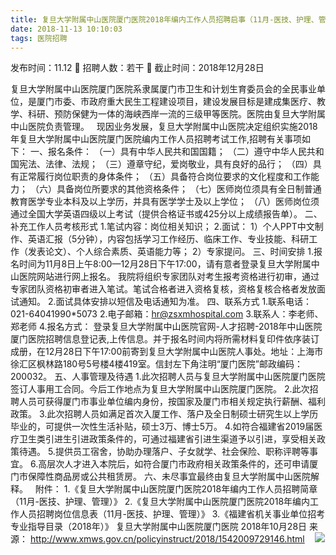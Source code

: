```yaml
---
title: 复旦大学附属中山医院厦门医院2018年编内工作人员招聘启事（11月-医技、护理、管理)
date: 2018-11-13 10:10:03
tags: 医院招聘
---
```

发布时间：11.12   🌟   招聘人数：若干   🌈   截止时间：2018年12月28日
<!-- more -->

复旦大学附属中山医院厦门医院系隶属厦门市卫生和计划生育委员会的全民事业单位，是厦门市委、市政府重大民生工程建设项目，建设发展目标是建成集医疗、教学、科研、预防保健为一体的海峡西岸一流的三级甲等医院。医院由复旦大学附属中山医院负责管理。
 
现因业务发展，复旦大学附属中山医院决定组织实施2018年复旦大学附属中山医院厦门医院编内工作人员招聘考试工作,招聘有关事项如下：
一、报名条件：
（一）具有中华人民共和国国籍；
（二）遵守中华人民共和国宪法、法律、法规；
（三）遵章守纪，爱岗敬业，具有良好的品行；
（四）具有正常履行岗位职责的身体条件；
（五）具备符合岗位要求的文化程度和工作能力；
（六）具备岗位所要求的其他资格条件；
（七）医师岗位须具有全日制普通教育医学专业本科及以上学历，并具有医学学士及以上学位；
（八）医师岗位须通过全国大学英语四级以上考试（提供合格证书或425分以上成绩报告单）。
二、补充工作人员考核形式
1.笔试内容：岗位相关知识；
2.面试：
1）个人PPT中文制作、英语汇报（5分钟），内容包括学习工作经历、临床工作、专业技能、科研工作（发表论文）、个人综合素质、英语能力等；
2）专家提问。
三、时间安排
1.报名时间为11月8日上午8:00—12月28日下午17:00，请有意者登录复旦大学附属中山医院网站进行网上报名。
我院将组织专家团队对考生报考资格进行初审，通过专家团队资格初审者进入笔试。笔试合格者进入资格复核，资格复核合格者发放面试通知。
2.面试具体安排以短信及电话通知为准。
四、联系方式
1.联系电话：021-64041990*5073
2.电子邮箱：hr@zsxmhospital.com
3.联系人：李老师、郑老师
4.报名方式：
登录复旦大学附属中山医院官网-人才招聘-2018年中山医院厦门医院招聘信息登记表,上传信息。并于报名时间内将所需材料复印件依序装订成册，在12月28日下午17:00前寄到复旦大学附属中山医院人事处。地址：上海市徐汇区枫林路180号5号楼4楼419室。信封左下角注明“厦门医院”邮政编码：200032。
五、人事管理及待遇
1.此次招聘人员与复旦大学附属中山医院厦门医院签订人事用工合同。今后工作地点为复旦大学附属中山医院厦门医院。
2.此次招聘人员可获得厦门市事业单位编内身份，按国家及厦门市相关规定执行薪酬、福利政策。
3.此次招聘人员如满足首次入厦工作、落户及全日制硕士研究生以上学历毕业的，可提供一次性生活补贴，硕士3万、博士5万。
4.如符合福建省2019届医疗卫生类引进生引进政策条件的，可通过福建省引进生渠道予以引进，享受相关政策待遇。
5.提供员工宿舍，协助办理落户、子女就学、社会保险、职称评聘等事宜。
6.高层次人才进入本院后，如符合厦门市政府相关政策条件的，还可申请厦门市保障性商品房或公共租赁房。
六、未尽事宜最终由复旦大学附属中山医院解释。
 
附件：
1.《复旦大学附属中山医院厦门医院2018年编内工作人员招聘简章（11月-医技、护理、管理）》
2.《复旦大学附属中山医院厦门医院2018年编内工作人员招聘岗位信息表（11月-医技、护理、管理）》
3.《福建省机关事业单位招考专业指导目录（2018年）》
复旦大学附属中山医院厦门医院
2018年10月28日
来源：
http://www.xmws.gov.cn/policyinstruct/2018/1542009729146.html
 
 ![](https://cdn.weiweiblog.cn/20181015134814.png)